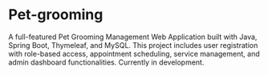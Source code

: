 # Pet-grooming
A full-featured Pet Grooming Management Web Application built with Java, Spring Boot, Thymeleaf, and MySQL. This project includes user registration with role-based access, appointment scheduling, service management, and admin dashboard functionalities. Currently in development.


